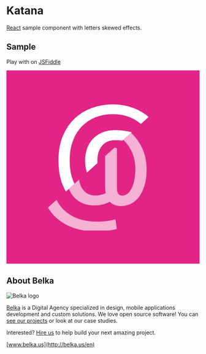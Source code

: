 # Katana

[React](http://facebook.github.io/react/) sample component with letters skewed effects.

## Sample
Play with on [JSFiddle](http://fiddle.jshell.net/gn3wLx6r/15/show/)

![Sample](https://raw.githubusercontent.com/bertuz/katanaSample/master/example/sample.png)


## About Belka
![Belka logo](http://s2.postimg.org/rcjk3hf5x/logo_rosso.jpg)

[Belka](http://belka.us/en) is a Digital Agency specialized in design, mobile applications development and custom solutions.
We love open source software! You can [see our projects](http://belka.us/en/portfolio/) or look at our case studies.

Interested? [Hire us](http://belka.us/en/contacts/) to help build your next amazing project.

[www.belka.us](http://belka.us/en)
